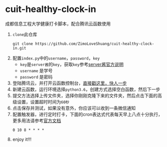 # cuit-healthy-clock-in
成都信息工程大学健康打卡脚本，配合腾讯云函数使用

1. `clone`此仓库
    ```shell script
   git clone https://github.com/ZimoLoveShuang/cuit-healthy-clock-in.git
   ```
2. 配置`index.py`中的`username`，`password`，`key`
    - `key`是`server酱`的`key`，获取`key`参考[server酱官方说明](http://sc.ftqq.com/3.version)
    - `username` 是学号
    - `password` 是密码
2. 登陆腾讯云，并打开云函数控制台，[直接戳这里，快人一步](https://console.cloud.tencent.com/scf/index?rid=1)
3. 新建云函数，运行环境选择`python3.6`，创建方式选择空白函数，然后下一步
4. 提交方法选择上传文件夹，选择你刚刚克隆下来的文件夹，然后点击下面的高级设置，设置超时时间为`60秒`
5. 点击保存并测试，如果没有意外，你应该可以收到一条微信通知
6. 配置触发器，进行定时打卡，下面的cron表达式代表每天早上八点十分执行，更多用法请参考[官方文档](https://cloud.tencent.com/document/product/583/9708)
    ```shell script
    0 10 8 * * * *
    ```
7. enjoy it!!!

